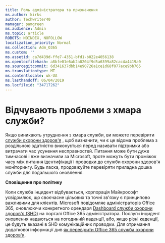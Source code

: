 ```yaml
---
title: Роль адміністратора та призначення
ms.author: kirks
author: Techwriter40
manager: pamgreen
ms.audience: Admin
ms.topic: article
ROBOTS: NOINDEX, NOFOLLOW
localization_priority: Normal
ms.collection: Adm_O365
ms.custom: ''
ms.assetid: ca7d439d-ffe7-4351-bfd1-b022e4056138
ms.openlocfilehash: a8bfe01e6ab2a0204f9d5a6399a82cac4a4419a0
ms.sourcegitcommit: 6d341637dbb14e90726a1ce1d68f077ace9bb765
ms.translationtype: MT
ms.contentlocale: uk-UA
ms.lasthandoff: 06/04/2019
ms.locfileid: "34717262"
---
```

# <a name="experiencing-problems-with-a-cloud-service"></a>Відчувають проблеми з хмара служби?

Якщо виникають утруднення з хмара служби, ви можете перевірити [служби охорони здоров'я](https://admin.microsoft.com/AdminPortal/Home#/servicehealth) , щоб визначити, чи є це відома проблема з роздільною здатністю виконується перед називати підтримки або витрачати час усунення несправностей. Питання може бути дуже тимчасові і вже визначили за Microsoft, проте можуть бути проміжок часу між питання ідентифікації і проводки до служби охорони здоров'я моніторингу. Будь ласка, продовжуйте перевіряти приладна дошка служби для подальшого оновлення.

**Сповіщення про політику**

Коли служба інцидент відбувається, корпорація Майкрософт усвідомлює, що своєчасне цільових та точні зв'язку є принципово важливими для клієнтів. Microsoft повідомляє адміністраторів Office 365, оновлюючи конкретного орендаря [Dashboard служби охорони здоров'я (SHD)](https://admin.microsoft.com/AdminPortal/Home#/servicehealth) на порталі Office 365 адміністратора. Послуги інцидент оновлення надаються на погодинній каденції, або, якщо різні каденції, це будуть вказані в SHD комунікаційних проводки. Для отримання додаткової інформації див [як перевірити Office 365 служба охорони здоров'я](https://docs.microsoft.com/en-us/office365/enterprise/view-service-health).

